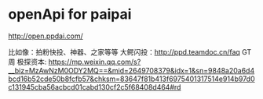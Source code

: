 # openApi for paipai
http://open.ppdai.com/

比如像：拍粉快投、神器、之家等等
大鳄闪投：http://ppd.teamdoc.cn/faq
GT周 极探资本: https://mp.weixin.qq.com/s?__biz=MzAwNzM0ODY2MQ==&mid=2649708379&idx=1&sn=9848a20a6d4bcd16b52cde50b8fcfb57&chksm=83647f81b413f6975401317514e914b97d0c131945cba56acbcd01cabd130cf2c5f68408d464#rd
